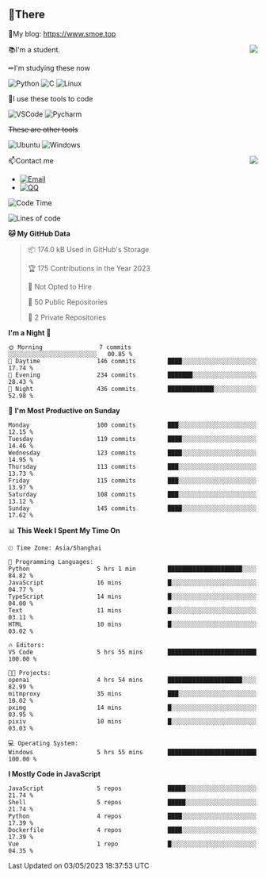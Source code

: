 
## 👏There

📰My blog: https://www.smoe.top

<img align="right" src="https://github-readme-stats.vercel.app/api/top-langs/?username=AkashiCoin"/>


📚I'm a student.

✏I'm studying these now

![Python](https://img.shields.io/badge/-Python-blue?style=flat-square&logo=Python&logoColor=fff)
![C](https://img.shields.io/badge/-C-585858?style=flat-square&logo=C&logoColor=fff)
![Linux](https://img.shields.io/badge/-Linux-black?style=flat-square&logo=Linux&logoColor=fff)

🔨I use these tools to code

![VSCode](https://img.shields.io/badge/-VSCode-blue?style=flat-square&logo=visualstudiocode&logoColor=fff)
![Pycharm](https://img.shields.io/badge/-Pycharm-green?style=flat-square&logo=pycharm&logoColor=fff)

 ~~These are other tools~~

![Ubuntu](https://img.shields.io/badge/-Ubuntu-orange?style=flat-square&logo=Ubuntu&logoColor=fff)
![Windows](https://img.shields.io/badge/-Windows-blue?style=flat-square&logo=Windows&logoColor=fff)

<img align="right" src="https://github-readme-stats.vercel.app/api?username=AkashiCoin" />


📫Contact me

* [![Email](https://img.shields.io/badge/Email-l1040186796@gmail.com-1?style=social&logoColor=fff)](mailto:l1040186796@gmail.com)
* [![QQ](https://img.shields.io/badge/QQ-1040186796-1?style=social&logoColor=fff)](tencent://AddContact/?fromId=45&fromSubId=1&subcmd=all&uin=1040186796&website=www.oicqzone.com)

<!--START_SECTION:waka-->
![Code Time](http://img.shields.io/badge/Code%20Time-711%20hrs%2058%20mins-blue)

![Lines of code](https://img.shields.io/badge/From%20Hello%20World%20I%27ve%20Written-240.3%20thousand%20lines%20of%20code-blue)

**🐱 My GitHub Data** 

> 📦 174.0 kB Used in GitHub's Storage 
 > 
> 🏆 175 Contributions in the Year 2023
 > 
> 🚫 Not Opted to Hire
 > 
> 📜 50 Public Repositories 
 > 
> 🔑 2 Private Repositories 
 > 
**I'm a Night 🦉** 

```text
🌞 Morning                7 commits           ░░░░░░░░░░░░░░░░░░░░░░░░░   00.85 % 
🌆 Daytime                146 commits         ████░░░░░░░░░░░░░░░░░░░░░   17.74 % 
🌃 Evening                234 commits         ███████░░░░░░░░░░░░░░░░░░   28.43 % 
🌙 Night                  436 commits         █████████████░░░░░░░░░░░░   52.98 % 
```
📅 **I'm Most Productive on Sunday** 

```text
Monday                   100 commits         ███░░░░░░░░░░░░░░░░░░░░░░   12.15 % 
Tuesday                  119 commits         ████░░░░░░░░░░░░░░░░░░░░░   14.46 % 
Wednesday                123 commits         ████░░░░░░░░░░░░░░░░░░░░░   14.95 % 
Thursday                 113 commits         ███░░░░░░░░░░░░░░░░░░░░░░   13.73 % 
Friday                   115 commits         ███░░░░░░░░░░░░░░░░░░░░░░   13.97 % 
Saturday                 108 commits         ███░░░░░░░░░░░░░░░░░░░░░░   13.12 % 
Sunday                   145 commits         ████░░░░░░░░░░░░░░░░░░░░░   17.62 % 
```


📊 **This Week I Spent My Time On** 

```text
🕑︎ Time Zone: Asia/Shanghai

💬 Programming Languages: 
Python                   5 hrs 1 min         █████████████████████░░░░   84.82 % 
JavaScript               16 mins             █░░░░░░░░░░░░░░░░░░░░░░░░   04.77 % 
TypeScript               14 mins             █░░░░░░░░░░░░░░░░░░░░░░░░   04.00 % 
Text                     11 mins             █░░░░░░░░░░░░░░░░░░░░░░░░   03.11 % 
HTML                     10 mins             █░░░░░░░░░░░░░░░░░░░░░░░░   03.02 % 

🔥 Editors: 
VS Code                  5 hrs 55 mins       █████████████████████████   100.00 % 

🐱‍💻 Projects: 
openai                   4 hrs 54 mins       █████████████████████░░░░   82.99 % 
mitmproxy                35 mins             ███░░░░░░░░░░░░░░░░░░░░░░   10.02 % 
pximg                    14 mins             █░░░░░░░░░░░░░░░░░░░░░░░░   03.95 % 
pixiv                    10 mins             █░░░░░░░░░░░░░░░░░░░░░░░░   03.03 % 

💻 Operating System: 
Windows                  5 hrs 55 mins       █████████████████████████   100.00 % 
```

**I Mostly Code in JavaScript** 

```text
JavaScript               5 repos             █████░░░░░░░░░░░░░░░░░░░░   21.74 % 
Shell                    5 repos             █████░░░░░░░░░░░░░░░░░░░░   21.74 % 
Python                   4 repos             ████░░░░░░░░░░░░░░░░░░░░░   17.39 % 
Dockerfile               4 repos             ████░░░░░░░░░░░░░░░░░░░░░   17.39 % 
Vue                      1 repo              █░░░░░░░░░░░░░░░░░░░░░░░░   04.35 % 
```




 Last Updated on 03/05/2023 18:37:53 UTC
<!--END_SECTION:waka-->
